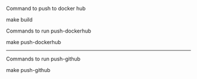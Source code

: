 Command to push to docker hub

make build

Commands to run push-dockerhub

make push-dockerhub

--------

Commands to run push-github

make push-github